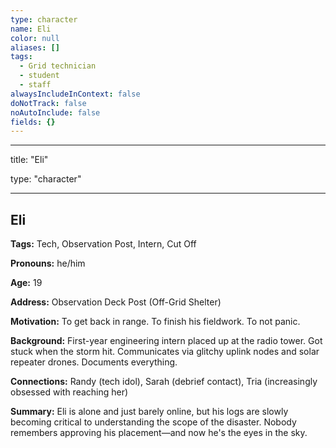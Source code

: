 ```yaml
---
type: character
name: Eli
color: null
aliases: []
tags:
  - Grid technician
  - student
  - staff
alwaysIncludeInContext: false
doNotTrack: false
noAutoInclude: false
fields: {}
---
```

---

title: "Eli"

type: "character"

---

## Eli

**Tags:** Tech, Observation Post, Intern, Cut Off

**Pronouns:** he/him

**Age:** 19

**Address:** Observation Deck Post (Off-Grid Shelter)

**Motivation:** To get back in range. To finish his fieldwork. To not panic.

**Background:** First-year engineering intern placed up at the radio tower. Got stuck when the storm hit. Communicates via glitchy uplink nodes and solar repeater drones. Documents everything.

**Connections:** Randy (tech idol), Sarah (debrief contact), Tria (increasingly obsessed with reaching her)

**Summary:** Eli is alone and just barely online, but his logs are slowly becoming critical to understanding the scope of the disaster. Nobody remembers approving his placement—and now he's the eyes in the sky.